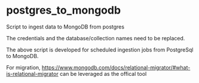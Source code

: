 # postgres_to_mongodb
Script to ingest data to MongoDB from postgres 

The credentials and the database/collection names need to be replaced. 

The above script is developed for scheduled ingestion jobs from PostgreSql to MongoDB.

For migration, https://www.mongodb.com/docs/relational-migrator/#what-is-relational-migrator can be leveraged as the offical tool
